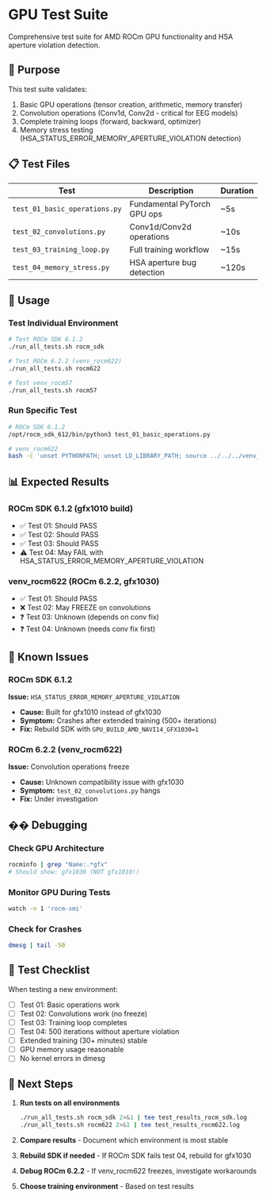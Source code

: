 # GPU Test Suite

Comprehensive test suite for AMD ROCm GPU functionality and HSA aperture violation detection.

## 🎯 Purpose

This test suite validates:
1. Basic GPU operations (tensor creation, arithmetic, memory transfer)
2. Convolution operations (Conv1d, Conv2d - critical for EEG models)
3. Complete training loops (forward, backward, optimizer)
4. Memory stress testing (HSA_STATUS_ERROR_MEMORY_APERTURE_VIOLATION detection)

## 📋 Test Files

| Test | Description | Duration |
|------|-------------|----------|
| `test_01_basic_operations.py` | Fundamental PyTorch GPU ops | ~5s |
| `test_02_convolutions.py` | Conv1d/Conv2d operations | ~10s |
| `test_03_training_loop.py` | Full training workflow | ~15s |
| `test_04_memory_stress.py` | HSA aperture bug detection | ~120s |

## 🚀 Usage

### Test Individual Environment

```bash
# Test ROCm SDK 6.1.2
./run_all_tests.sh rocm_sdk

# Test ROCm 6.2.2 (venv_rocm622)
./run_all_tests.sh rocm622

# Test venv_rocm57
./run_all_tests.sh rocm57
```

### Run Specific Test

```bash
# ROCm SDK 6.1.2
/opt/rocm_sdk_612/bin/python3 test_01_basic_operations.py

# venv_rocm622
bash -c 'unset PYTHONPATH; unset LD_LIBRARY_PATH; source ../../../venv_rocm622/bin/activate; python test_01_basic_operations.py'
```

## 📊 Expected Results

### ROCm SDK 6.1.2 (gfx1010 build)
- ✅ Test 01: Should PASS
- ✅ Test 02: Should PASS
- ✅ Test 03: Should PASS
- ⚠️ Test 04: May FAIL with HSA_STATUS_ERROR_MEMORY_APERTURE_VIOLATION

### venv_rocm622 (ROCm 6.2.2, gfx1030)
- ✅ Test 01: Should PASS
- ❌ Test 02: May FREEZE on convolutions
- ❓ Test 03: Unknown (depends on conv fix)
- ❓ Test 04: Unknown (needs conv fix first)

## 🐛 Known Issues

### ROCm SDK 6.1.2
**Issue:** `HSA_STATUS_ERROR_MEMORY_APERTURE_VIOLATION`
- **Cause:** Built for gfx1010 instead of gfx1030
- **Symptom:** Crashes after extended training (500+ iterations)
- **Fix:** Rebuild SDK with `GPU_BUILD_AMD_NAVI14_GFX1030=1`

### ROCm 6.2.2 (venv_rocm622)
**Issue:** Convolution operations freeze
- **Cause:** Unknown compatibility issue with gfx1030
- **Symptom:** `test_02_convolutions.py` hangs
- **Fix:** Under investigation

## �� Debugging

### Check GPU Architecture
```bash
rocminfo | grep "Name:.*gfx"
# Should show: gfx1030 (NOT gfx1010!)
```

### Monitor GPU During Tests
```bash
watch -n 1 'rocm-smi'
```

### Check for Crashes
```bash
dmesg | tail -50
```

## 📝 Test Checklist

When testing a new environment:

- [ ] Test 01: Basic operations work
- [ ] Test 02: Convolutions work (no freeze)
- [ ] Test 03: Training loop completes
- [ ] Test 04: 500 iterations without aperture violation
- [ ] Extended training (30+ minutes) stable
- [ ] GPU memory usage reasonable
- [ ] No kernel errors in dmesg

## 🎯 Next Steps

1. **Run tests on all environments**
   ```bash
   ./run_all_tests.sh rocm_sdk 2>&1 | tee test_results_rocm_sdk.log
   ./run_all_tests.sh rocm622 2>&1 | tee test_results_rocm622.log
   ```

2. **Compare results** - Document which environment is most stable

3. **Rebuild SDK if needed** - If ROCm SDK fails test 04, rebuild for gfx1030

4. **Debug ROCm 6.2.2** - If venv_rocm622 freezes, investigate workarounds

5. **Choose training environment** - Based on test results

